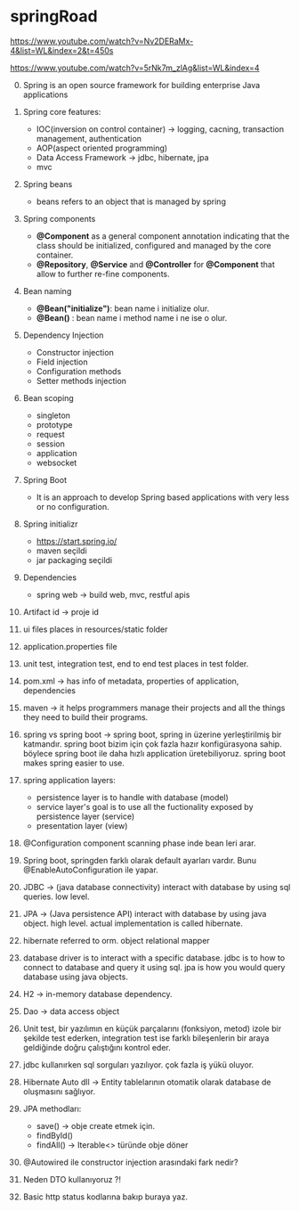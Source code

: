 # springRoad

https://www.youtube.com/watch?v=Nv2DERaMx-4&list=WL&index=2&t=450s

https://www.youtube.com/watch?v=5rNk7m_zlAg&list=WL&index=4

0. Spring is an open source framework for building enterprise Java applications

1. Spring core features:

   - IOC(inversion on control container) -> logging, cacning, transaction management, authentication
   - AOP(aspect oriented programming)
   - Data Access Framework -> jdbc, hibernate, jpa
   - mvc

2. Spring beans

   - beans refers to an object that is managed by spring

3. Spring components

   - **@Component** as a general component annotation indicating that the class should be initialized, configured and managed by the core container.
   - **@Repository**, **@Service** and **@Controller** for **@Component** that allow to further re-fine components.

4. Bean naming

   - **@Bean("initialize")**: bean name i initialize olur.
   - **@Bean()** : bean name i method name i ne ise o olur.

5. Dependency Injection

   - Constructor injection
   - Field injection
   - Configuration methods
   - Setter methods injection

6. Bean scoping

   - singleton
   - prototype
   - request
   - session
   - application
   - websocket

7. Spring Boot
   - It is an approach to develop Spring based applications with very less or no configuration.
8. Spring initializr

   - https://start.spring.io/
   - maven seçildi
   - jar packaging seçildi

9. Dependencies

   - spring web -> build web, mvc, restful apis

10. Artifact id -> proje id

11. ui files places in resources/static folder

12. application.properties file
13. unit test, integration test, end to end test places in test folder.
14. pom.xml -> has info of metadata, properties of application, dependencies
15. maven -> it helps programmers manage their projects and all the things they need to build their programs.
16. spring vs spring boot -> spring boot, spring in üzerine yerleştirilmiş bir katmandır. spring boot bizim için çok fazla hazır konfigürasyona sahip. böylece spring boot ile daha hızlı application üretebiliyoruz. spring boot makes spring easier to use.
17. spring application layers:

    - persistence layer is to handle with database (model)
    - service layer's goal is to use all the fuctionality exposed by persistence layer (service)
    - presentation layer (view)

18. @Configuration component scanning phase inde bean leri arar.
19. Spring boot, springden farklı olarak default ayarları vardır. Bunu @EnableAutoConfiguration ile yapar.
20. JDBC -> (java database connectivity) interact with database by using sql queries. low level.
21. JPA -> (Java persistence API) interact with database by using java object. high level. actual implementation is called hibernate.
22. hibernate referred to orm. object relational mapper
23. database driver is to interact with a specific database. jdbc is to how to connect to database and query it using sql. jpa is how you would query database using java objects.
24. H2 -> in-memory database dependency.
25. Dao -> data access object
26. Unit test, bir yazılımın en küçük parçalarını (fonksiyon, metod) izole bir şekilde test ederken, integration test ise farklı bileşenlerin bir araya geldiğinde doğru çalıştığını kontrol eder.
27. jdbc kullanırken sql sorguları yazılıyor. çok fazla iş yükü oluyor.
28. Hibernate Auto dll -> Entity tablelarının otomatik olarak database de oluşmasını sağlıyor.
29. JPA methodları:
    - save() -> obje create etmek için.
    - findById()
    - findAll() -> Iterable<> türünde obje döner
30. @Autowired ile constructor injection arasındaki fark nedir?
31. Neden DTO kullanıyoruz ?!
32. Basic http status kodlarına bakıp buraya yaz.